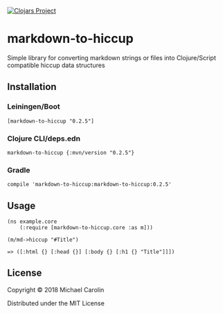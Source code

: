 [![Clojars Project](https://img.shields.io/clojars/v/markdown-to-hiccup.svg)](https://clojars.org/markdown-to-hiccup)

# markdown-to-hiccup

Simple library for converting markdown strings or files into Clojure/Script compatible hiccup data structures

## Installation
### Leiningen/Boot
`[markdown-to-hiccup "0.2.5"]`

### Clojure CLI/deps.edn
`markdown-to-hiccup {:mvn/version "0.2.5"}`

### Gradle
`compile 'markdown-to-hiccup:markdown-to-hiccup:0.2.5'`

## Usage
```
(ns example.core
	(:require [markdown-to-hiccup.core :as m]))

(m/md->hiccup "#Title")

=> ([:html {} [:head {}] [:body {} [:h1 {} "Title"]]])
```

## License

Copyright © 2018 Michael Carolin

Distributed under the MIT License